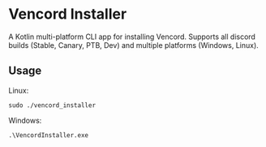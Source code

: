 # Vencord Installer
A Kotlin multi-platform CLI app for installing Vencord. Supports all discord builds (Stable, Canary, PTB, Dev) and multiple platforms (Windows, Linux).

## Usage
Linux:
```shell
sudo ./vencord_installer
```

Windows:
```cmd
.\VencordInstaller.exe
```